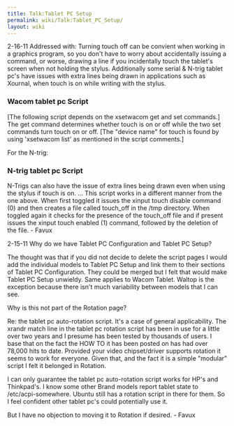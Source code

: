 ```yaml
---
title: Talk:Tablet PC Setup
permalink: wiki/Talk:Tablet_PC_Setup/
layout: wiki
---
```


2-16-11 Addressed with: Turning touch off can be convient when working
in a graphics program, so you don't have to worry about accidentally
issuing a command, or worse, drawing a line if you incidentally touch
the tablet's screen when not holding the stylus. Additionally some
serial & N-trig tablet pc's have issues with extra lines being drawn in
applications such as Xournal, when touch is on while writing with the
stylus.

### Wacom tablet pc Script

\[The following script depends on the xsetwacom get and set commands.\]
The get command determines whether touch is on or off while the two set
commands turn touch on or off. \[The "device name" for touch is found by
using 'xsetwacom list' as mentioned in the script comments.\]

For the N-trig:

### N-trig tablet pc Script

N-Trigs can also have the issue of extra lines being drawn even when
using the stylus if touch is on. ... This script works in a different
manner from the one above. When first toggled it issues the xinput touch
disable command (0) and then creates a file called touch\_off in the
/tmp directory. When toggled again it checks for the presence of the
touch\_off file and if present issues the xinput touch enabled (1)
command, followed by the deletion of the file. - Favux

2-15-11 Why do we have Tablet PC Configuration and Tablet PC Setup?

The thought was that if you did not decide to delete the script pages I
would add the individual models to Tablet PC Setup and link them to
their sections of Tablet PC Configuration. They could be merged but I
felt that would make Tablet PC Setup unwieldy. Same applies to Wacom
Tablet. Waltop is the exception because there isn't much variability
between models that I can see.

Why is this not part of the Rotation page?

Re: the tablet pc auto-rotation script. It's a case of general
applicability. The xrandr match line in the tablet pc rotation script
has been in use for a little over two years and I presume has been
tested by thousands of users. I base that on the fact the HOW TO it has
been posted on has had over 78,000 hits to date. Provided your video
chipset/driver supports rotation it seems to work for everyone. Given
that, and the fact it is a simple "modular" script I felt it belonged in
Rotation.

I can only guarantee the tablet pc auto-rotation script works for HP's
and Thinkpad's. I know some other Brand models report tablet state to
/etc/acpi-somewhere. Ubuntu still has a rotation script in there for
them. So I feel confident other tablet pc's could potentially use it.

But I have no objection to moving it to Rotation if desired. - Favux
